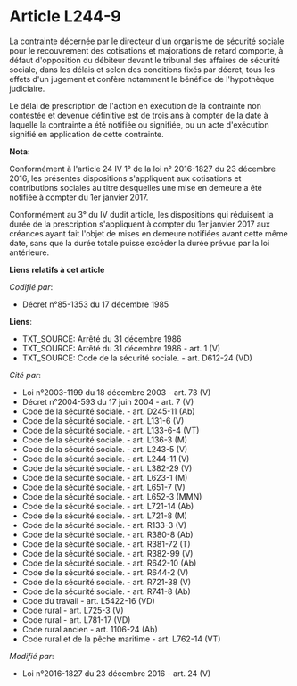 # Article L244-9

La contrainte décernée par le directeur d'un organisme de sécurité sociale pour le recouvrement des cotisations et
majorations de retard comporte, à défaut d'opposition du débiteur devant le tribunal des affaires de sécurité sociale, dans
les délais et selon des conditions fixés par décret, tous les effets d'un jugement et confère notamment le bénéfice de
l'hypothèque judiciaire. 

Le délai de prescription de l'action en exécution de la contrainte non contestée et devenue définitive est de trois ans à
compter de la date à laquelle la contrainte a été notifiée ou signifiée, ou un acte d'exécution signifié en application de
cette contrainte.

**Nota:**

Conformément à l'article 24 IV 1° de la loi n° 2016-1827 du 23 décembre 2016, les présentes dispositions s'appliquent aux
cotisations et contributions sociales au titre desquelles une mise en demeure a été notifiée à compter du 1er janvier 2017. 

Conformément au 3° du IV dudit article, les dispositions qui réduisent la durée de la prescription s'appliquent à compter du
1er janvier 2017 aux créances ayant fait l'objet de mises en demeure notifiées avant cette même date, sans que la durée
totale puisse excéder la durée prévue par la loi antérieure.

**Liens relatifs à cet article**

_Codifié par_:

  - Décret n°85-1353 du 17 décembre 1985

**Liens**:

  - TXT_SOURCE: Arrêté du 31 décembre 1986
  - TXT_SOURCE: Arrêté du 31 décembre 1986 - art. 1 (V)
  - TXT_SOURCE: Code de la sécurité sociale. - art. D612-24 (VD)

_Cité par_:

  - Loi n°2003-1199 du 18 décembre 2003 - art. 73 (V)
  - Décret n°2004-593 du 17 juin 2004 - art. 7 (V)
  - Code de la sécurité sociale. - art. D245-11 (Ab)
  - Code de la sécurité sociale. - art. L131-6 (V)
  - Code de la sécurité sociale. - art. L133-6-4 (VT)
  - Code de la sécurité sociale. - art. L136-3 (M)
  - Code de la sécurité sociale. - art. L243-5 (V)
  - Code de la sécurité sociale. - art. L244-11 (V)
  - Code de la sécurité sociale. - art. L382-29 (V)
  - Code de la sécurité sociale. - art. L623-1 (M)
  - Code de la sécurité sociale. - art. L651-7 (V)
  - Code de la sécurité sociale. - art. L652-3 (MMN)
  - Code de la sécurité sociale. - art. L721-14 (Ab)
  - Code de la sécurité sociale. - art. L721-8 (M)
  - Code de la sécurité sociale. - art. R133-3 (V)
  - Code de la sécurité sociale. - art. R380-8 (Ab)
  - Code de la sécurité sociale. - art. R381-72 (T)
  - Code de la sécurité sociale. - art. R382-99 (V)
  - Code de la sécurité sociale. - art. R642-10 (Ab)
  - Code de la sécurité sociale. - art. R644-2 (V)
  - Code de la sécurité sociale. - art. R721-38 (V)
  - Code de la sécurité sociale. - art. R741-8 (Ab)
  - Code du travail - art. L5422-16 (VD)
  - Code rural - art. L725-3 (V)
  - Code rural - art. L781-17 (VD)
  - Code rural ancien - art. 1106-24 (Ab)
  - Code rural et de la pêche maritime - art. L762-14 (VT)

_Modifié par_:

  - Loi n°2016-1827 du 23 décembre 2016 - art. 24 (V)

